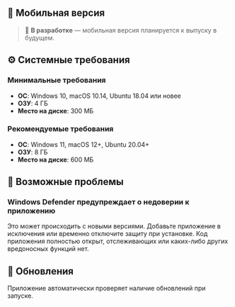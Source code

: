 ## 📱 Мобильная версия

> 🚧 **В разработке** — мобильная версия планируется к выпуску в будущем.

## ⚙️ Системные требования

### Минимальные требования
- **ОС**: Windows 10, macOS 10.14, Ubuntu 18.04 или новее
- **ОЗУ**: 4 ГБ
- **Место на диске**: 300 МБ

### Рекомендуемые требования
- **ОС**: Windows 11, macOS 12+, Ubuntu 20.04+
- **ОЗУ**: 8 ГБ
- **Место на диске**: 600 МБ

## 🔧 Возможные проблемы

### Windows Defender предупреждает о недоверии к приложению
Это может происходить с новыми версиями. Добавьте приложение в исключения или временно отключите защиту при установке. Код приложения полностью открыт, отслеживающих или каких-либо других вредоносных функций нет.

## 🔄 Обновления

Приложение автоматически проверяет наличие обновлений при запуске.
